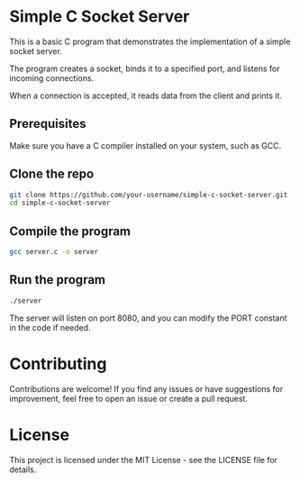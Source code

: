# Simple C Socket Server

This is a basic C program that demonstrates the implementation of a simple socket server. 

The program creates a socket, binds it to a specified port, and listens for incoming connections. 

When a connection is accepted, it reads data from the client and prints it.

## Prerequisites

Make sure you have a C compiler installed on your system, such as GCC.

## Clone the repo
```bash
git clone https://github.com/your-username/simple-c-socket-server.git
cd simple-c-socket-server
```

## Compile the program
```bash
gcc server.c -o server
```

## Run the program
```bash
./server
```

The server will listen on port 8080, and you can modify the PORT constant in the code if needed.

# Contributing
Contributions are welcome! If you find any issues or have suggestions for improvement, feel free to open an issue or create a pull request.

# License
This project is licensed under the MIT License - see the LICENSE file for details.
